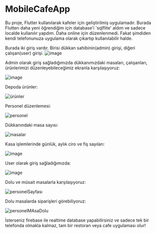﻿# MobileCafeApp
 
Bu proje, Flutter kullanılarak kafeler için geliştirilmiş uygulamadır. Burada Flutterı daha yeni öğrendiğim için database'i 'sqlflite' aldım ve sadece localde kullanılır yapdım. Daha online için düzenlenmedi. Fakat şimdiden kendi telefonunuza uygulama olarak çıkartıp kullanılabilir halde.

Burada iki giriş vardır. Birisi dükkan sahibinin(admin) girişi, diğeri çalışan(user) girişi.
![image](https://github.com/user-attachments/assets/1c4f4f24-604a-4e0c-8142-3f767ee7edc2)

Admin olarak giriş sağladığımızda dükkanımızdaki masaları, çalışanları, ürünlerimizi düzenleyebileceğimiz ekranla karşılaşıyoruz:

![image](https://github.com/user-attachments/assets/294c3502-ef87-4f57-8be9-9d3e2afbd7e8)

Depoda ürünler:

![ürünler](https://github.com/user-attachments/assets/2fbfac00-a36e-4875-8c68-660af48e615f)

Personel düzenlemesi:

![personel](https://github.com/user-attachments/assets/69705e4c-0989-419d-bad9-b3e19c116ef8)

Dükkanındaki masa sayısı:

![masalar](https://github.com/user-attachments/assets/dedd449a-8da8-4e0a-83bb-2779f5171488)

Kasa işlemlerinde günlük, aylık ciro ve fiş sayıları:

![image](https://github.com/user-attachments/assets/3c4bb816-913e-42d1-b8ba-d8613190802f)

User olarak giriş sağladığımızda:

![image](https://github.com/user-attachments/assets/abc01c58-29b9-4d51-8d34-c1726cc91282)

Dolu ve müsait masalarla karşılaşıyoruz:

![personelSayfası](https://github.com/user-attachments/assets/8ec26a7d-5b4e-4d8a-9459-c67c5ee44945)

Dolu masalarda siparişleri görebiliyoruz:

![personelMAsaDolu](https://github.com/user-attachments/assets/d28496f8-7bbb-4c46-8f28-3fcd4b675739)

İsterseniz firebase ile realtime database yapabilirsiniz ve sadece tek bir telefonda olmakla kalmaz, tam bir restoran veya cafe uygulaması olur!
